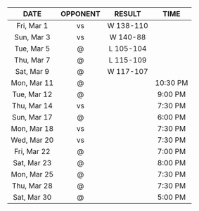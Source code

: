 |    DATE     |          OPPONENT          |  RESULT   |   TIME   |
|:-----------:|:--------------------------:|:---------:|:--------:|
| Fri, Mar 1  |    vs [](/r/mavericks)     | W 138-110 |          |
| Sun, Mar 3  |     vs [](/r/warriors)     | W 140-88  |          |
| Tue, Mar 5  |   @ [](/r/clevelandcavs)   | L 105-104 |          |
| Thu, Mar 7  |   @ [](/r/denvernuggets)   | L 115-109 |          |
| Sat, Mar 9  |       @ [](/r/suns)        | W 117-107 |          |
| Mon, Mar 11 |      @ [](/r/ripcity)      |           | 10:30 PM |
| Tue, Mar 12 |     @ [](/r/utahjazz)      |           | 9:00 PM  |
| Thu, Mar 14 |       vs [](/r/suns)       |           | 7:30 PM  |
| Sun, Mar 17 | @ [](/r/washingtonwizards) |           | 6:00 PM  |
| Mon, Mar 18 |  vs [](/r/detroitpistons)  |           | 7:30 PM  |
| Wed, Mar 20 |     vs [](/r/mkebucks)     |           | 7:30 PM  |
| Fri, Mar 22 |  @ [](/r/detroitpistons)   |           | 7:00 PM  |
| Sat, Mar 23 |   @ [](/r/chicagobulls)    |           | 8:00 PM  |
| Mon, Mar 25 |   @ [](/r/atlantahawks)    |           | 7:30 PM  |
| Thu, Mar 28 |   @ [](/r/atlantahawks)    |           | 7:30 PM  |
| Sat, Mar 30 |   @ [](/r/nolapelicans)    |           | 5:00 PM  |